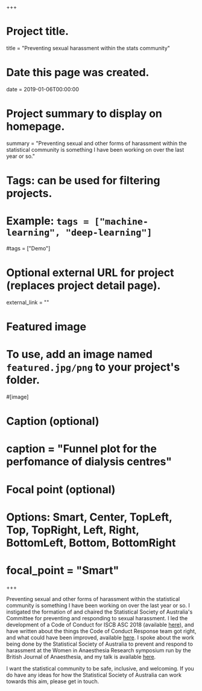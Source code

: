 +++
# Project title.
title = "Preventing sexual harassment within the stats community"

# Date this page was created.
date = 2019-01-06T00:00:00

# Project summary to display on homepage.
summary = "Preventing sexual and other forms of harassment within the statistical community is something I have been working on over the last year or so."

# Tags: can be used for filtering projects.
# Example: `tags = ["machine-learning", "deep-learning"]`
#tags = ["Demo"]

# Optional external URL for project (replaces project detail page).
external_link = ""

# Featured image
# To use, add an image named `featured.jpg/png` to your project's folder. 
#[image]
  # Caption (optional)
#  caption = "Funnel plot for the perfomance of dialysis centres"

  # Focal point (optional)
  # Options: Smart, Center, TopLeft, Top, TopRight, Left, Right, BottomLeft, Bottom, BottomRight
#  focal_point = "Smart"
+++

Preventing sexual and other forms of harassment within the statistical community is something I have been working on over the last year or so. I instigated the formation of and chaired the Statistical Society of Australia's Committee for preventing and responding to sexual harassment. I led the development of a Code of Conduct for ISCB ASC 2018 (available [here](https://iscbasc2018.com/code-of-conduct/)), and have written about the things the Code of Conduct Response team got right, and what could have been improved, available [here](/pdf/ISCBASC2018_CoCReport_website.pdf). I spoke about the work being done by the Statistical Society of Australia to prevent and respond to harassment at the Women in Anaesthesia Research symposium run by the British Journal of Anaesthesia, and my talk is available [here](https://www.periopmedicine.org.au/2019prato/). 

I want the statistical community to be safe, inclusive, and welcoming. If you do have any ideas for how the Statistical Society of Australia can work towards this aim, please get in touch.


